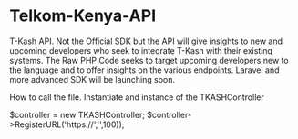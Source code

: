 # Telkom-Kenya-API
T-Kash API. Not the Official SDK but the API will give insights to new and upcoming developers who seek to integrate T-Kash with their existing systems. The Raw PHP Code seeks to target upcoming developers new to the language and to offer insights on the various endpoints. Laravel and more advanced SDK will be launching soon.

How to call the file.
Instantiate and instance of the TKASHController

$controller = new TKASHController;
$controller->RegisterURL('https://<your confirmationURL>','<Your Validation URL>',100));
  

